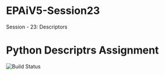 # EPAiV5-Session23
Session - 23: Descriptors

# Python Descriptrs Assignment
![Build Status](https://github.com/aravindchakravarti/EPAiV5-Session23/actions/workflows/python-app.yml/badge.svg)

